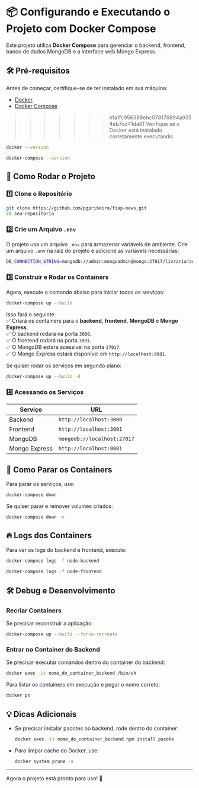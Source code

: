 # 📦 Configurando e Executando o Projeto com Docker Compose

Este projeto utiliza **Docker Compose** para gerenciar o backend, frontend, banco de dados MongoDB e a interface web Mongo Express.  

## 🛠 Pré-requisitos

Antes de começar, certifique-se de ter instalado em sua máquina:

- [Docker](https://www.docker.com/get-started)  
- [Docker Compose](https://docs.docker.com/compose/install/)  

>>>>>>> efa1fc956388ebc078176894a9354eb7cd41da61
Verifique se o Docker está instalado corretamente executando:  
```sh
docker --version
```
```sh
docker-compose --version
```

## 🚀 Como Rodar o Projeto

### 1️⃣ Clone o Repositório
```sh
git clone https://github.com/pgpribeiro/fiap-news.git
cd seu-repositorio
```

### 2️⃣ Crie um Arquivo `.env`
O projeto usa um arquivo `.env` para armazenar variáveis de ambiente. Crie um arquivo `.env` na raiz do projeto e adicione as variáveis necessárias:  

```sh
DB_CONNECTION_STRING=mongodb://admin:mongoadmin@mongo:27017/livraria?authSource=admin
```

### 3️⃣ Construir e Rodar os Containers
Agora, execute o comando abaixo para iniciar todos os serviços:  

```sh
docker-compose up --build
```

Isso fará o seguinte:  
✅ Criará os containers para o **backend**, **frontend**, **MongoDB** e **Mongo Express**.  
✅ O backend rodará na porta `3000`.  
✅ O frontend rodará na porta `3001`.  
✅ O MongoDB estará acessível na porta `27017`.  
✅ O Mongo Express estará disponível em `http://localhost:8081`.

Se quiser rodar os serviços em segundo plano:  
```sh
docker-compose up --build -d
```

### 4️⃣ Acessando os Serviços

| Serviço         | URL                              |
|----------------|--------------------------------|
| Backend        | `http://localhost:3000`       |
| Frontend       | `http://localhost:3001`       |
| MongoDB        | `mongodb://localhost:27017`   |
| Mongo Express  | `http://localhost:8081`       |

## 🛑 Como Parar os Containers
Para parar os serviços, use:  
```sh
docker-compose down
```

Se quiser parar e remover volumes criados:  
```sh
docker-compose down -v
```

## 🔥 Logs dos Containers
Para ver os logs do backend e frontend, execute:  
```sh
docker-compose logs -f node-backend
```
```sh
docker-compose logs -f node-frontend
```

## 🛠 Debug e Desenvolvimento

### Recriar Containers
Se precisar reconstruir a aplicação:  
```sh
docker-compose up --build --force-recreate
```

### Entrar no Container do Backend
Se precisar executar comandos dentro do container do backend:  
```sh
docker exec -it nome_do_container_backend /bin/sh
```
Para listar os containers em execução e pegar o nome correto:  
```sh
docker ps
```

## 💡 Dicas Adicionais
- Se precisar instalar pacotes no backend, rode dentro do container:  
  ```sh
  docker exec -it nome_do_container_backend npm install pacote
  ```
- Para limpar cache do Docker, use:  
  ```sh
  docker system prune -a
  ```

---

Agora o projeto está pronto para uso! 🎉
